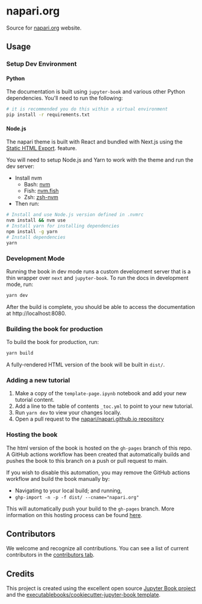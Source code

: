 # napari.org

Source for [napari.org](https://napari.org) website.

## Usage

### Setup Dev Environment

#### Python

The documentation is built using `jupyter-book` and various other Python dependencies. You'll need to run the following:

```sh
# it is recommended you do this within a virtual environment
pip install -r requirements.txt
```

#### Node.js

The napari theme is built with React and bundled with Next.js using the [Static
HTML Export](https://nextjs.org/docs/advanced-features/static-html-export).
feature.

You will need to setup Node.js and Yarn to work with the theme and run the
dev server:

- Install nvm
  - Bash: [nvm](https://github.com/nvm-sh/nvm)
  - Fish: [nvm.fish](https://github.com/jorgebucaran/nvm.fish)
  - Zsh: [zsh-nvm](https://github.com/lukechilds/zsh-nvm)
- Then run:

```sh
# Install and use Node.js version defined in .nvmrc
nvm install && nvm use
# Install yarn for installing dependencies
npm install -g yarn
# Install dependencies
yarn
```

### Development Mode

Running the book in dev mode runs a custom development server that is a thin
wrapper over `next` and `jupyter-book`. To run the docs in development mode,
run:

```sh
yarn dev
```

After the build is complete, you should be able to access the documentation
at http://localhost:8080.

### Building the book for production

To build the book for production, run:

```sh
yarn build
```

A fully-rendered HTML version of the book will be built in `dist/`.

### Adding a new tutorial

1. Make a copy of the `template-page.ipynb` notebook and add your new tutorial content.
2. Add a line to the table of contents `_toc.yml` to point to your new tutorial.
3. Run `yarn dev` to view your changes locally.
4. Open a pull request to the [napari/napari.github.io repository](https://github.com/napari/napari.github.io)

### Hosting the book

The html version of the book is hosted on the `gh-pages` branch of this repo. A GitHub actions workflow has been created that automatically builds and pushes the book to this branch on a push or pull request to main.

If you wish to disable this automation, you may remove the GitHub actions workflow and build the book manually by:

- Navigating to your local build; and running,
- `ghp-import -n -p -f dist/ --cname="napari.org"`

This will automatically push your build to the `gh-pages` branch. More information on this hosting process can be found [here](https://jupyterbook.org/publish/gh-pages.html#manually-host-your-book-with-github-pages).

## Contributors

We welcome and recognize all contributions. You can see a list of current contributors in the [contributors tab](https://github.com/napari/napari.github.io/graphs/contributors).

## Credits

This project is created using the excellent open source [Jupyter Book project](https://jupyterbook.org/) and the [executablebooks/cookiecutter-jupyter-book template](https://github.com/executablebooks/cookiecutter-jupyter-book).
